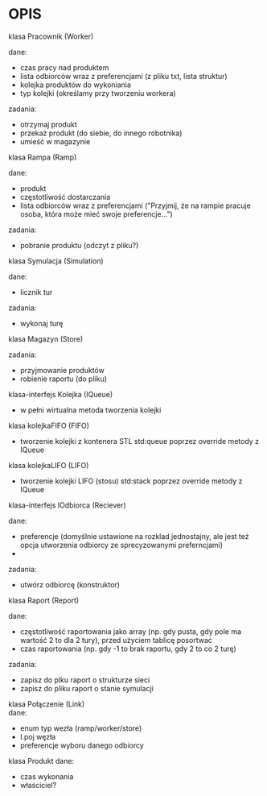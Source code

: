 # OPIS

klasa Pracownik (Worker)

dane:
   - czas pracy nad produktem
   - lista odbiorców wraz z preferencjami (z pliku txt, lista struktur)
   - kolejka produktów do wykoniania
   - typ kolejki (określamy przy tworzeniu workera)

zadania:
   - otrzymaj produkt
   - przekaż produkt (do siebie, do innego robotnika)
   - umieść w magazynie
  
klasa Rampa (Ramp)

dane:
   - produkt
   - częstotliwość dostarczania
   - lista odbiorców wraz z preferencjami ("Przyjmij, że na rampie pracuje osoba, która może mieć swoje preferencje…")
   
zadania:
   - pobranie produktu (odczyt z pliku?)
  
klasa Symulacja (Simulation)

  dane: 
  - licznik tur
  
  zadania:
  - wykonaj turę
  
klasa Magazyn (Store)

zadania:
   - przyjmowanie produktów
   - robienie raportu (do pliku)
   
klasa-interfejs Kolejka (IQueue)
   - w pełni wirtualna metoda tworzenia kolejki
   
klasa kolejkaFIFO (FIFO)
   - tworzenie kolejki z kontenera STL std:queue poprzez override metody z IQueue
   
klasa kolejkaLIFO (LIFO)
   - tworzenie kolejki LIFO (stosu) std:stack poprzez override metody z IQueue
   
klasa-interfejs IOdbiorca (Reciever) 

dane:
   - preferencje (domyślnie ustawione na rozklad jednostajny, ale jest też opcja utworzenia odbiorcy ze sprecyzowanymi preferncjami)
   - 
   
zadania:
   - utwórz odbiorcę (konstruktor)
   
klasa Raport (Report)  

dane:
   - częstotliwość raportowania jako array (np. gdy pusta, gdy pole ma wartość 2 to dla 2 tury), przed użyciem tablicę posortwać
   - czas raportowania (np. gdy -1 to brak raportu, gdy 2 to co 2 turę)
   
zadania:   
   - zapisz do plku raport o strukturze sieci
   - zapisz do pliku raport o stanie symulacji
   
klasa Połączenie (Link)   
dane:
   - enum typ wezła (ramp/worker/store)
   - l.poj węzła
   - preferencje wyboru danego odbiorcy
   
klasa Produkt
dane:
   - czas wykonania
   - właściciel?
